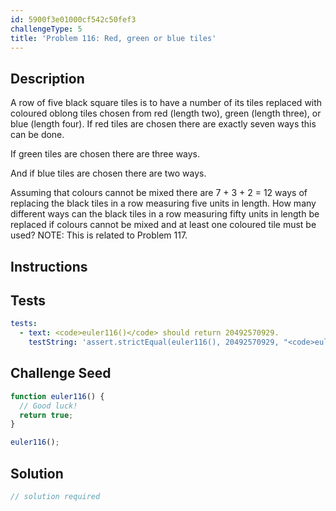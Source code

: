 ```yaml
---
id: 5900f3e01000cf542c50fef3
challengeType: 5
title: 'Problem 116: Red, green or blue tiles'
---
```


## Description
<section id='description'>
A row of five black square tiles is to have a number of its tiles replaced with coloured oblong tiles chosen from red (length two), green (length three), or blue (length four).
If red tiles are chosen there are exactly seven ways this can be done.









































If green tiles are chosen there are three ways.

















And if blue tiles are chosen there are two ways.









Assuming that colours cannot be mixed there are 7 + 3 + 2 = 12 ways of replacing the black tiles in a row measuring five units in length.
How many different ways can the black tiles in a row measuring fifty units in length be replaced if colours cannot be mixed and at least one coloured tile must be used?
NOTE: This is related to Problem 117.
</section>

## Instructions
<section id='instructions'>

</section>

## Tests
<section id='tests'>

```yml
tests:
  - text: <code>euler116()</code> should return 20492570929.
    testString: 'assert.strictEqual(euler116(), 20492570929, "<code>euler116()</code> should return 20492570929.");'

```

</section>

## Challenge Seed
<section id='challengeSeed'>

<div id='js-seed'>

```js
function euler116() {
  // Good luck!
  return true;
}

euler116();
```

</div>



</section>

## Solution
<section id='solution'>

```js
// solution required
```
</section>

